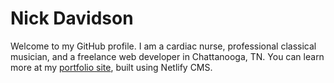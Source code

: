 # Nick Davidson

Welcome to my GitHub profile. I am a cardiac nurse, professional classical musician, and a freelance web developer in Chattanooga, TN. You can learn more at my [portfolio site](https://nickdavidson.is), built using Netlify CMS.
